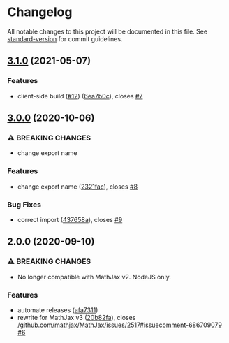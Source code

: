 # Changelog

All notable changes to this project will be documented in this file. See [standard-version](https://github.com/conventional-changelog/standard-version) for commit guidelines.

## [3.1.0](https://github.com/pkra/mathjax-img/compare/v3.0.0...v3.1.0) (2021-05-07)


### Features

* client-side build ([#12](https://github.com/pkra/mathjax-img/issues/12)) ([6ea7b0c](https://github.com/pkra/mathjax-img/commit/6ea7b0cab83c6f07cb374fb1e2441cc1b00a49be)), closes [#7](https://github.com/pkra/mathjax-img/issues/7)

## [3.0.0](https://github.com/pkra/mathjax-img/compare/v2.0.0...v3.0.0) (2020-10-06)


### ⚠ BREAKING CHANGES

* change export name

### Features

* change export name ([2321fac](https://github.com/pkra/mathjax-img/commit/2321fac21a1fde07bb4277a7bb55df612d7523f7)), closes [#8](https://github.com/pkra/mathjax-img/issues/8)


### Bug Fixes

* correct import ([437658a](https://github.com/pkra/mathjax-img/commit/437658a182743d29b51a1c831ae69ee3c21fe441)), closes [#9](https://github.com/pkra/mathjax-img/issues/9)

## 2.0.0 (2020-09-10)


### ⚠ BREAKING CHANGES

* No longer compatible with MathJax v2. NodeJS only.

### Features

* automate releases ([afa7311](https://github.com/pkra/mathjax-img/commit/afa73112cc9a3be2293d7bdaa8f2cabd6b2809e6))
* rewrite for MathJax v3 ([20b82fa](https://github.com/pkra/mathjax-img/commit/20b82fa7c463656b376f3fc984ddd3b59bcd0a3d)), closes [/github.com/mathjax/MathJax/issues/2517#issuecomment-686709079](https://github.com/pkra//github.com/mathjax/MathJax/issues/2517/issues/issuecomment-686709079) [#6](https://github.com/pkra/mathjax-img/issues/6)
